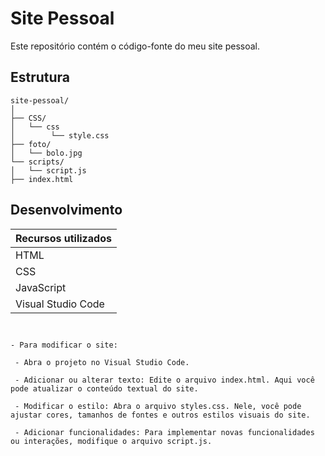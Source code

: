 # Site Pessoal

Este repositório contém o código-fonte do meu site pessoal.

## Estrutura

```plaintext
site-pessoal/
│
├── CSS/
│   └── css
│        └── style.css
├── foto/
│   └── bolo.jpg
└── scripts/
│   └── script.js
├── index.html
```

## Desenvolvimento

| Recursos utilizados   |
|-----------------------|
| HTML                  | 
| CSS                   | 
| JavaScript            | 
| Visual Studio Code    | 
```
 

- Para modificar o site:

 - Abra o projeto no Visual Studio Code.

 - Adicionar ou alterar texto: Edite o arquivo index.html. Aqui você pode atualizar o conteúdo textual do site.

 - Modificar o estilo: Abra o arquivo styles.css. Nele, você pode ajustar cores, tamanhos de fontes e outros estilos visuais do site.

 - Adicionar funcionalidades: Para implementar novas funcionalidades ou interações, modifique o arquivo script.js.
```
